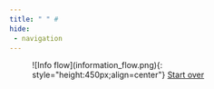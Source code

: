 ```yaml
---
title: " " #
hide:
 - navigation
---
```


<figure markdown> <!--
 -->
  ![Info flow](information_flow.png){: style="height:450px;align=center"}
  <!-- <figcaption> -->
  <a href="..story/patient" title="DNA" class="md-button">
    Start over
  </a>
  <!-- </figcaption> -->
</figure>
